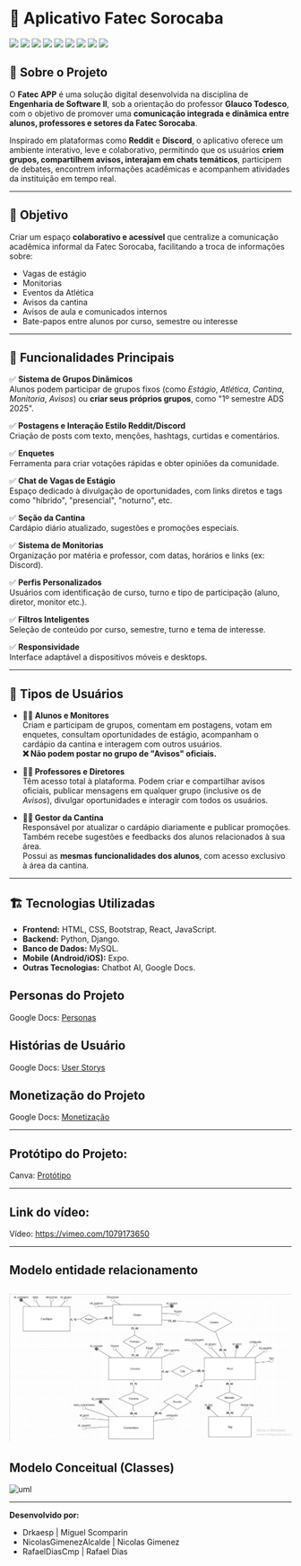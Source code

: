 # 📘 Aplicativo Fatec Sorocaba  
<div>
<img src=https://raw.githubusercontent.com/marwin1991/profile-technology-icons/refs/heads/main/icons/python.png width=80 img/>
<img src=https://raw.githubusercontent.com/marwin1991/profile-technology-icons/refs/heads/main/icons/django.png width=80 img/>
<img src=https://raw.githubusercontent.com/marwin1991/profile-technology-icons/refs/heads/main/icons/sqlite.png width=80 img/>
<img src=https://raw.githubusercontent.com/marwin1991/profile-technology-icons/refs/heads/main/icons/visual_studio_code.png width=80 img/>
<img src=https://raw.githubusercontent.com/marwin1991/profile-technology-icons/refs/heads/main/icons/html.png width=80 img/>
<img src=https://raw.githubusercontent.com/marwin1991/profile-technology-icons/refs/heads/main/icons/css.png width=80 img/>
<img src=	https://raw.githubusercontent.com/marwin1991/profile-technology-icons/refs/heads/main/icons/bootstrap.png width=80 img/>
<img src= https://raw.githubusercontent.com/marwin1991/profile-technology-icons/refs/heads/main/icons/react.png width=80 img/>
<img src=https://raw.githubusercontent.com/marwin1991/profile-technology-icons/refs/heads/main/icons/javascript.png width=80 img/>
</div>


## 📌 Sobre o Projeto


O **Fatec APP** é uma solução digital desenvolvida na disciplina de **Engenharia de Software II**, sob a orientação do professor **Glauco Todesco**, com o objetivo de promover uma **comunicação integrada e dinâmica entre alunos, professores e setores da Fatec Sorocaba**.

Inspirado em plataformas como **Reddit** e **Discord**, o aplicativo oferece um ambiente interativo, leve e colaborativo, permitindo que os usuários **criem grupos, compartilhem avisos, interajam em chats temáticos**, participem de debates, encontrem informações acadêmicas e acompanhem atividades da instituição em tempo real.

---

## 🧩 Objetivo

Criar um espaço **colaborativo e acessível** que centralize a comunicação acadêmica informal da Fatec Sorocaba, facilitando a troca de informações sobre:

- Vagas de estágio  
- Monitorias  
- Eventos da Atlética  
- Avisos da cantina  
- Avisos de aula e comunicados internos  
- Bate-papos entre alunos por curso, semestre ou interesse  

---

## 🚀 Funcionalidades Principais

✅ **Sistema de Grupos Dinâmicos**  
Alunos podem participar de grupos fixos (como *Estágio*, *Atlética*, *Cantina*, *Monitoria*, *Avisos*) ou **criar seus próprios grupos**, como "1º semestre ADS 2025".

✅ **Postagens e Interação Estilo Reddit/Discord**  
Criação de posts com texto, menções, hashtags, curtidas e comentários.

✅ **Enquetes**  
Ferramenta para criar votações rápidas e obter opiniões da comunidade.

✅ **Chat de Vagas de Estágio**  
Espaço dedicado à divulgação de oportunidades, com links diretos e tags como "híbrido", "presencial", "noturno", etc.

✅ **Seção da Cantina**  
Cardápio diário atualizado, sugestões e promoções especiais.

✅ **Sistema de Monitorias**  
Organização por matéria e professor, com datas, horários e links (ex: Discord).

✅ **Perfis Personalizados**  
Usuários com identificação de curso, turno e tipo de participação (aluno, diretor, monitor etc.).

✅ **Filtros Inteligentes**  
Seleção de conteúdo por curso, semestre, turno e tema de interesse.

✅ **Responsividade**  
Interface adaptável a dispositivos móveis e desktops.

---

## 👤 Tipos de Usuários

- **🧑‍🎓 Alunos e Monitores**  
  Criam e participam de grupos, comentam em postagens, votam em enquetes, consultam oportunidades de estágio, acompanham o cardápio da cantina e interagem com outros usuários.  
  **❌ Não podem postar no grupo de "Avisos" oficiais.**

- **👩‍🏫 Professores e Diretores**  
  Têm acesso total à plataforma. Podem criar e compartilhar avisos oficiais, publicar mensagens em qualquer grupo (inclusive os de *Avisos*), divulgar oportunidades e interagir com todos os usuários.

- **👩‍🍳 Gestor da Cantina**  
  Responsável por atualizar o cardápio diariamente e publicar promoções. Também recebe sugestões e feedbacks dos alunos relacionados à sua área.  
  Possui as **mesmas funcionalidades dos alunos**, com acesso exclusivo à área da cantina.

---



## 🏗 Tecnologias Utilizadas

- **Frontend:** HTML, CSS, Bootstrap, React, JavaScript.
- **Backend:** Python, Django.
- **Banco de Dados:** MySQL.
- **Mobile (Android/iOS):** Expo.
- **Outras Tecnologias:** Chatbot AI, Google Docs.

## Personas do Projeto

Google Docs: <a href="https://docs.google.com/document/d/1_01-EpSqdp3gk0NmYZeFwYTBE9Kx08mUzxZCjFpy08Y/edit?tab=t.0">Personas</a>

## Histórias de Usuário
Google Docs: <a href="https://docs.google.com/document/d/1DoA_hFs1l1k52NsO2YDXHz2OvN5ucYaGdeDOLYP74Ew/edit?tab=t.0">User Storys</a>

## Monetização do Projeto
Google Docs: <a href="https://docs.google.com/document/d/1MLYONQXhkHOfNVfM0XUEV9lFHRSZDZwSH02b0m-d8GQ/edit?tab=t.0">Monetização</a>

---

## Protótipo do Projeto:

Canva: <a href="https://www.canva.com/design/DAGjTevIkFM/KqzIxAOAh1b6EJMCWWi4Eg/edit?utm_content=DAGjTevIkFM&utm_campaign=designshare&utm_medium=link2&utm_source=sharebutton">
Protótipo</a>

---
## Link do vídeo:

Vídeo: https://vimeo.com/1079173650

---
## Modelo entidade relacionamento

![ER](app_fatec/9c112d56-fe1c-48fa-a9dc-d5e04e7b2f77.jpg)
---
## Modelo Conceitual (Classes)

![uml](https://github.com/user-attachments/assets/14a3ea8f-45ff-427e-93e0-c55dfb79a283)

---
**Desenvolvido por:**
- Drkaesp | Miguel Scomparin
- NicolasGimenezAlcalde | Nicolas Gimenez
- RafaelDiasCmp | Rafael Dias



